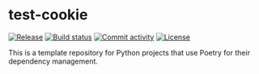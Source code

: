 # test-cookie

[![Release](https://img.shields.io/github/v/release/samzong/test-cookie)](https://img.shields.io/github/v/release/samzong/test-cookie)
[![Build status](https://img.shields.io/github/actions/workflow/status/samzong/test-cookie/main.yml?branch=main)](https://github.com/samzong/test-cookie/actions/workflows/main.yml?query=branch%3Amain)
[![Commit activity](https://img.shields.io/github/commit-activity/m/samzong/test-cookie)](https://img.shields.io/github/commit-activity/m/samzong/test-cookie)
[![License](https://img.shields.io/github/license/samzong/test-cookie)](https://img.shields.io/github/license/samzong/test-cookie)

This is a template repository for Python projects that use Poetry for their dependency management.